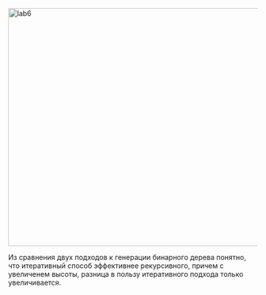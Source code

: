 <img width="640" height="480" alt="lab6" src="https://github.com/user-attachments/assets/80d4e06d-afba-438e-9a66-6a590ceeb305" />

Из сравнения двух подходов к генерации бинарного дерева понятно, что итеративный способ эффективнее рекурсивного, причем с увеличенем высоты, разница в пользу итеративного подхода только увеличивается.
